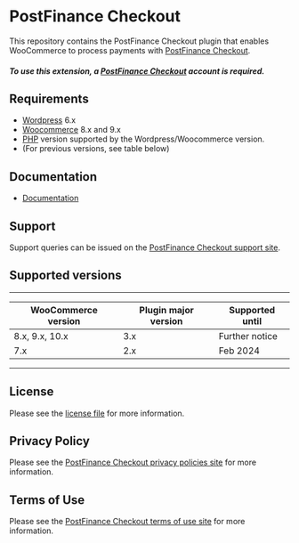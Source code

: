 

# PostFinance Checkout
This repository contains the PostFinance Checkout plugin that enables WooCommerce to process payments with [PostFinance Checkout](https://postfinance.ch/en/business/products/e-commerce/postfinance-checkout-all-in-one.html).

##### To use this extension, a [PostFinance Checkout](https://checkout.postfinance.ch/en-ch/user/signup)  account is required.

## Requirements

* [Wordpress](https://wordpress.org/) 6.x
* [Woocommerce](https://woocommerce.com/) 8.x and 9.x
* [PHP](http://php.net/) version supported by the Wordpress/Woocommerce version.
* (For previous versions, see table below)

## Documentation

* [Documentation](https://plugin-documentation.postfinance-checkout.ch/pfpayments/woocommerce/3.3.20/docs/en/documentation.html)

## Support

Support queries can be issued on the [PostFinance Checkout support site](https://www.postfinance.ch/en/business/support.html).

## Supported versions

____________________________________________________________________________
| WooCommerce version    | Plugin major version   | Supported until        |
|------------------------|------------------------|------------------------|
| 8.x, 9.x, 10.x         | 3.x                    | Further notice         |
| 7.x                    | 2.x                    | Feb 2024               |
----------------------------------------------------------------------------

## License

Please see the [license file](https://github.com/pfpayments/woocommerce/blob/3.3.20/LICENSE) for more information.

## Privacy Policy

Please see the [PostFinance Checkout privacy policies site](https://www.postfinance.ch/en/detail/data-protection/general-privacy-policy.html) for more information.

## Terms of Use

Please see the [PostFinance Checkout terms of use site](https://www.postfinance.ch/content/dam/pfch/doc/0_399/00201_en.pdf) for more information.
